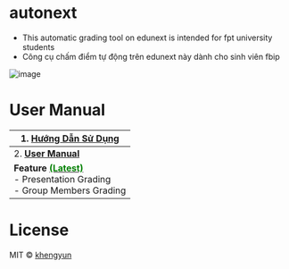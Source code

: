 # autonext

- This automatic grading tool on edunext is intended for fpt university students
- Công cụ chấm điểm tự động trên edunext này dành cho sinh viên fbip

![image](https://user-images.githubusercontent.com/78076796/201235311-27bb0676-b4b9-4464-bbfb-73ec26eda415.png)

# User Manual

| 1. [Hướng Dẫn Sử Dụng](https://github.com/khengyun/nextauto/tree/main/readme_vn#readme)                                                                                               |
|---------------------------------------------------------------------------------------------------------------------------------------------------------------------------------------|
| 2. **[User Manual](https://github.com/khengyun/nextauto/tree/main/readme_vn#readme)**                                                                                                 |
| **Feature [  <font color="green">(Latest)](https://github.com/khengyun/autonext/releases/latest) </font>** <br/>    - Presentation Grading <br/> - Group Members Grading |  

# License
MIT © [khengyun](https://github.com/khengyun)




